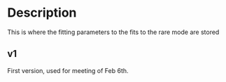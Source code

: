 # Description

This is where the fitting parameters to the fits to the rare mode are stored

## v1

First version, used for meeting of Feb 6th.

